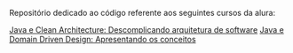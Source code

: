 Repositório dedicado ao código referente aos seguintes cursos da alura:

[Java e Clean Architecture: Descomplicando arquitetura de software](https://cursos.alura.com.br/certificate/af3ea92d-2be5-4081-a683-f3aece0b88b4)
[Java e Domain Driven Design: Apresentando os conceitos](https://cursos.alura.com.br/certificate/b033594f-2035-4ccb-89ac-f08604d27b4d)
